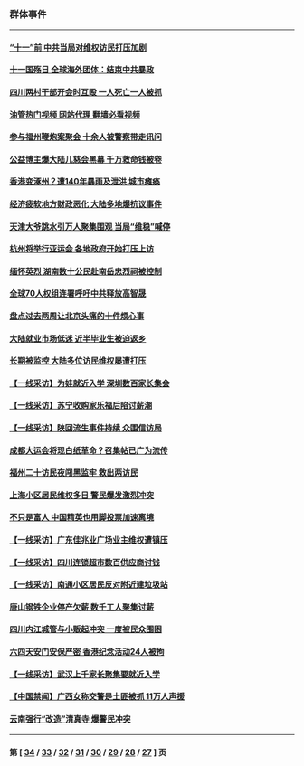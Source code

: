 ### 群体事件
---
#### [“十一”前 中共当局对维权访民打压加剧](../../pages/ncid279/n14086960.md?10060845) 
#### [十一国殇日 全球海外团体：结束中共暴政](../../pages/ncid279/n14086661.md?10060845) 
#### [四川两村干部开会时互殴 一人死亡一人被抓](../../pages/ncid279/n14081149.md?10060845) 
#### [油管热门视频 网站代理 翻墙必看视频](http://138.2.39.72:81/youtube.html?epic-marker?10060845)
#### [参与福州鞭炮案聚会 十余人被警察带走讯问](../../pages/ncid279/n14074316.md?10060845) 
#### [公益博主爆大陆儿慈会黑幕 千万救命钱被卷](../../pages/ncid279/n14072914.md?10060845) 
#### [香港变涿州？遭140年暴雨及泄洪 城市瘫痪](../../pages/ncid279/n14069515.md?10060845) 
#### [经济疲软地方财政恶化 大陆多地爆抗议事件](../../pages/ncid279/n14068568.md?10060845) 
#### [天津大爷跳水引万人聚集围观 当局“维稳”喊停](../../pages/ncid279/n14068364.md?10060845) 
#### [杭州将举行亚运会 各地政府开始打压上访](../../pages/ncid279/n14059747.md?10060845) 
#### [缅怀英烈 湖南数十公民赴南岳忠烈祠被控制](../../pages/ncid279/n14055318.md?10060845) 
#### [全球70人权组连署呼吁中共释放高智晟](../../pages/ncid279/n14055054.md?10060845) 
#### [盘点过去两周让北京头痛的十件烦心事](../../pages/ncid279/n14052654.md?10060845) 
#### [大陆就业市场低迷 近半毕业生被迫返乡](../../pages/ncid279/n14050945.md?10060845) 
#### [长期被监控 大陆多位访民维权屡遭打压](../../pages/ncid279/n14049331.md?10060845) 
#### [【一线采访】为娃就近入学 深圳数百家长集会](../../pages/ncid279/n14044246.md?10060845) 
#### [【一线采访】苏宁收购家乐福后陷讨薪潮](../../pages/ncid279/n14042224.md?10060845) 
#### [【一线采访】陕回流生事件持续 众围信访局](../../pages/ncid279/n14040242.md?10060845) 
#### [成都大运会将现白纸革命？召集帖已广为流传](../../pages/ncid279/n14033119.md?10060845) 
#### [福州二十访民夜闯黑监牢 救出两访民](../../pages/ncid279/n14031617.md?10060845) 
#### [上海小区居民维权多日 警民爆发激烈冲突](../../pages/ncid279/n14029221.md?10060845) 
#### [不只是富人 中国精英也用脚投票加速离境](../../pages/ncid279/n14029086.md?10060845) 
#### [【一线采访】广东佳兆业广场业主维权遭镇压](../../pages/ncid279/n14028175.md?10060845) 
#### [【一线采访】四川连锁超市数百供应商讨钱](../../pages/ncid279/n14025102.md?10060845) 
#### [【一线采访】南通小区居民反对附近建垃圾站](../../pages/ncid279/n14021690.md?10060845) 
#### [唐山钢铁企业停产欠薪 数千工人聚集讨薪](../../pages/ncid279/n14017404.md?10060845) 
#### [四川内江城管与小贩起冲突 一度被民众围困](../../pages/ncid279/n14015922.md?10060845) 
#### [六四天安门安保严密 香港纪念活动24人被拘](../../pages/ncid279/n14009800.md?10060845) 
#### [【一线采访】武汉上千家长聚集要就近入学](../../pages/ncid279/n14009497.md?10060845) 
#### [【中国禁闻】广西女称交警是土匪被抓 11万人声援](../../pages/ncid279/n14006869.md?10060845) 
#### [云南强行“改造”清真寺 爆警民冲突](../../pages/ncid279/n14005561.md?10060845) 

---
#### 第 [ [34](./34.md?10060845) / [33](./33.md?10060845) / [32](./32.md?10060845) / [31](./31.md?10060845) / [30](./30.md?10060845) / [29](./29.md?10060845) / [28](./28.md?10060845) / [27](./27.md?10060845) ] 页

